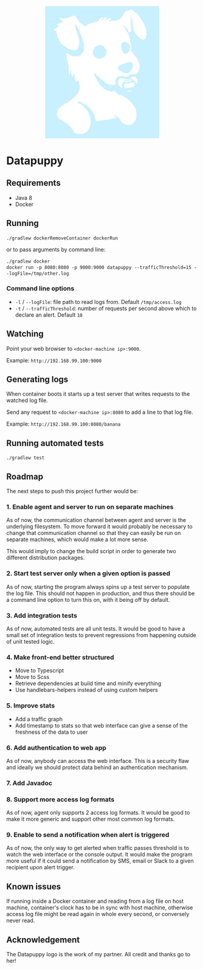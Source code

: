 <p align="center">
    <img src="https://github.com/victorcombalweiss/datapuppy/raw/master/src/main/resources/com/github/victorcombalweiss/datapuppy/logo-blue.jpg" width=300 align=middle/>
</p>

# Datapuppy

## Requirements

- Java 8
- Docker

## Running

    ./gradlew dockerRemoveContainer dockerRun

or to pass arguments by command line:

    ./gradlew docker
    docker run -p 8080:8080 -p 9000:9000 datapuppy --trafficThreshold=15 --logFile=/tmp/other.log

### Command line options

- `-l` / `--logFile`: file path to read logs from. Default `/tmp/access.log`
- `-t` / `--trafficThreshold`: number of requests per second above which to declare an alert. Default `10`

## Watching

Point your web browser to `<docker-machine ip>:9000`.

Example: `http://192.168.99.100:9000`

## Generating logs

When container boots it starts up a test server that writes requests to the watched log file.

Send any request to `<docker-machine ip>:8080` to add a line to that log file.

Example: `http://192.168.99.100:8080/banana`


## Running automated tests

    ./gradlew test

## Roadmap

The next steps to push this project further would be:

### 1. Enable agent and server to run on separate machines

As of now, the communication channel between agent and server is the underlying filesystem.
To move forward it would probably be necessary to change that communication channel so that
they can easily be run on separate machines, which would make a lot more sense.

This would imply to change the build script in order to generate two different distribution
packages.

### 2. Start test server only when a given option is passed

As of now, starting the program always spins up a test server to populate the log file.
This should not happen in production, and thus there should be a command line option
to turn this on, with it being off by default.

### 3. Add integration tests

As of now, automated tests are all unit tests. It would be good to have a small set of
integration tests to prevent regressions from happening outside of unit tested logic.

### 4. Make front-end better structured

 - Move to Typescript
 - Move to Scss
 - Retrieve dependencies at build time and minify everything
 - Use handlebars-helpers instead of using custom helpers

### 5. Improve stats

 - Add a traffic graph
 - Add timestamp to stats so that web interface can give a sense of the freshness of the data
   to user

### 6. Add authentication to web app

As of now, anybody can access the web interface. This is a security flaw and ideally we
should protect data behind an authentication mechanism.

### 7. Add Javadoc

### 8. Support more access log formats

As of now, agent only supports 2 access log formats. It would be good to make it more generic
and support other most common log formats.

### 9. Enable to send a notification when alert is triggered

As of now, the only way to get alerted when traffic passes threshold is to watch the web
interface or the console output. It would make the program more useful if it could send
a notification by SMS, email or Slack to a given recipient upon alert trigger.

## Known issues

If running inside a Docker container and reading from a log file on host machine, container's
clock has to be in sync with host machine, otherwise access log file might be read again in
whole every second, or conversely never read.

## Acknowledgement

The Datapuppy logo is the work of my partner. All credit and thanks go to her!
